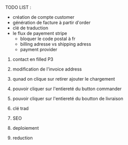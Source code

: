 TODO LIST :

- création de compte customer
- génération de facture à partir d'order
- clé de traduction
- le flux de payement stripe
  - bloquer le code postal à fr
  - billing adresse vs shipping adress
  - payment provider

1. contact en filled P3
2. modification de l'invoice address
3. qunad on clique sur retirer ajouter le chargement
4. pouvoir cliquer sur l'entiereté du button commander
5. pouvoir cliquer sur l'entiereté du boutton de livraison

6. clé trad

7. SEO

8. deploiement

9. reduction
